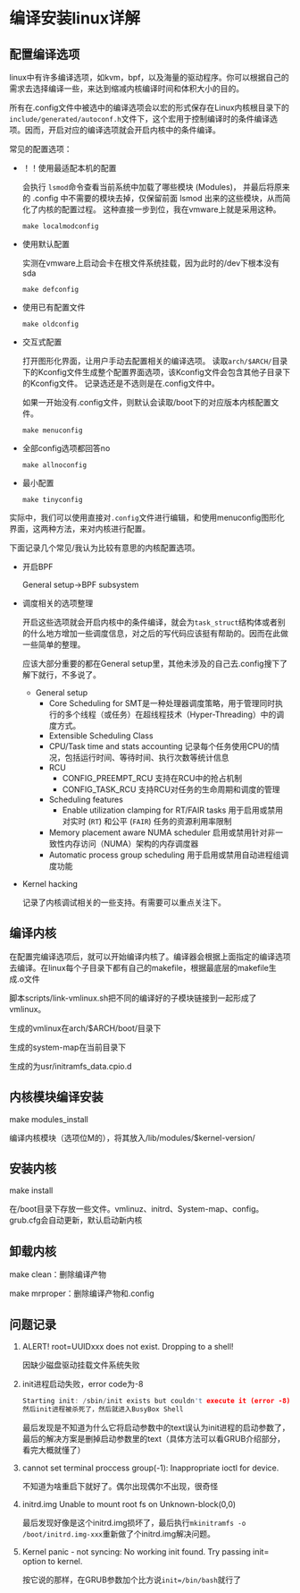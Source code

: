 # 编译安装linux详解

## 配置编译选项

linux中有许多编译选项，如kvm，bpf，以及海量的驱动程序。你可以根据自己的需求去选择编译一些，来达到缩减内核编译时间和体积大小的目的。

所有在.config文件中被选中的编译选项会以宏的形式保存在Linux内核根目录下的`include/generated/autoconf.h`文件下，这个宏用于控制编译时的条件编译选项。因而，开启对应的编译选项就会开启内核中的条件编译。

常见的配置选项：

- ！！使用最适配本机的配置

  会执行 `lsmod`命令查看当前系统中加载了哪些模块 (Modules)， 并最后将原来的 .config 中不需要的模块去掉，仅保留前面 lsmod 出来的这些模块，从而简化了内核的配置过程。 这种直接一步到位，我在vmware上就是采用这种。

  ```
  make localmodconfig
  ```

- 使用默认配置

  实测在vmware上启动会卡在根文件系统挂载，因为此时的/dev下根本没有sda

  ```
  make defconfig
  ```

- 使用已有配置文件

  ```
  make oldconfig
  ```

- 交互式配置

  打开图形化界面，让用户手动去配置相关的编译选项。
  读取`arch/$ARCH/`目录下的Kconfig文件生成整个配置界面选项，该Kconfig文件会包含其他子目录下的Kconfig文件。
  记录选还是不选则是在.config文件中。

  如果一开始没有.config文件，则默认会读取/boot下的对应版本内核配置文件。

  ```
  make menuconfig
  ```

* 全部config选项都回答no

  ```
  make allnoconfig
  ```


* 最小配置

  ```
  make tinyconfig
  ```

实际中，我们可以使用直接对`.config`文件进行编辑，和使用menuconfig图形化界面，这两种方法，来对内核进行配置。

下面记录几个常见/我认为比较有意思的内核配置选项。

* 开启BPF

  General setup->BPF subsystem

* 调度相关的选项整理

  开启这些选项就会开启内核中的条件编译，就会为`task_struct`结构体或者别的什么地方增加一些调度信息，对之后的写代码应该挺有帮助的。因而在此做一些简单的整理。

  应该大部分重要的都在General setup里，其他未涉及的自己去.config搜下了解下就行，不多说了。

  * General setup
    * Core Scheduling for SMT是一种处理器调度策略，用于管理同时执行的多个线程（或任务）在超线程技术（Hyper-Threading）中的调度方式。
    * Extensible Scheduling Class
    * CPU/Task time and stats accounting  记录每个任务使用CPU的情况，包括运行时间、等待时间、执行次数等统计信息
    * RCU
      * CONFIG_PREEMPT_RCU 支持在RCU中的抢占机制
      * CONFIG_TASK_RCU  支持RCU对任务的生命周期和调度的管理
    * Scheduling features
      * Enable utilization clamping for RT/FAIR tasks  用于启用或禁用对实时 (`RT`) 和公平 (`FAIR`) 任务的资源利用率限制
    * Memory placement aware NUMA scheduler  启用或禁用针对非一致性内存访问（NUMA）架构的内存调度器
    * Automatic process group scheduling 用于启用或禁用自动进程组调度功能

* Kernel hacking

  记录了内核调试相关的一些支持。有需要可以重点关注下。



## 编译内核


在配置完编译选项后，就可以开始编译内核了。编译器会根据上面指定的编译选项去编译。在linux每个子目录下都有自己的makefile，根据最底层的makefile生成.o文件

脚本scripts/link-vmlinux.sh把不同的编译好的子模块链接到一起形成了vmlinux。

生成的vmlinux在arch/$ARCH/boot/目录下

生成的system-map在当前目录下

生成的为usr/initramfs_data.cpio.d


## 内核模块编译安装

make modules_install 

编译内核模块（选项位M的），将其放入/lib/modules/$kernel-version/

## 安装内核

make install 

在/boot目录下存放一些文件。vmlinuz、initrd、System-map、config。grub.cfg会自动更新，默认启动新内核


## 卸载内核

make clean：删除编译产物

make mrproper：删除编译产物和.config



## 问题记录

1. ALERT! root=UUIDxxx does not exist. Dropping to a shell!

   因缺少磁盘驱动挂载文件系统失败

2. init进程启动失败，error code为-8

   ```c
   Starting init: /sbin/init exists but couldn't execute it (error -8)
   然后init进程被杀死了，然后就进入BusyBox Shell
   ```

   最后发现是不知道为什么它将启动参数中的text误认为init进程的启动参数了，最后的解决方案是删掉启动参数里的text（具体方法可以看GRUB介绍部分，看完大概就懂了）

3. cannot set terminal proccess group(-1): Inappropriate ioctl for device.

   不知道为啥重启下就好了。偶尔出现偶尔不出现，很奇怪

4. initrd.img Unable to mount root fs on Unknown-block(0,0)

   最后发现好像是这个initrd.img损坏了，最后执行`mkinitramfs -o /boot/initrd.img-xxx`重新做了个initrd.img解决问题。

5. Kernel panic - not syncing: No working init found. Try passing init= option to kernel.

   按它说的那样，在GRUB参数加个比方说`init=/bin/bash`就行了

   

